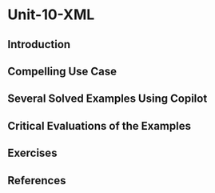 #  Unit-10-XML
## Introduction
## Compelling Use Case
## Several Solved Examples Using Copilot
## Critical Evaluations of the Examples
## Exercises
## References
